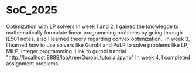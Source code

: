 # SoC_2025
Optimization with LP solvers
In week 1 and 2, I gained the knowlegde to mathematically formulate linear programming problems by going through IE501 notes, also I learned theory regarding convex optimization..
In week 3, I learned how to use solvers like Gurobi and PuLP to solve problems like LP, MILP, Integer programming.
Link to gurobi tutorial "http://localhost:8888/lab/tree/Gurobi_tutorial.ipynb"
In week 4, I completed assignment problems.
